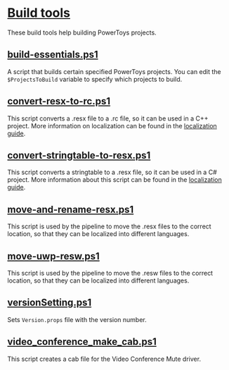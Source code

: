 # [Build tools](/tools/build/)

These build tools help building PowerToys projects.

## [build-essentials.ps1](/tools/build/build-essentials.ps1)

A script that builds certain specified PowerToys projects. You can edit the `$ProjectsToBuild` variable to specify which projects to build.

## [convert-resx-to-rc.ps1](/tools/build/convert-resx-to-rc.ps1)

This script converts a .resx file to a .rc file, so it can be used in a C++ project. More information on localization can be found in the [localization guide](/doc/devdocs/localization.md).

## [convert-stringtable-to-resx.ps1](/tools/build/convert-stringtable-to-resx.ps1)

This script converts a stringtable to a .resx file, so it can be used in a C# project. More information about this script can be found in the [localization guide](/doc/devdocs/localization.md).

## [move-and-rename-resx.ps1](/tools/build/move-and-rename-resx.ps1)

This script is used by the pipeline to move the .resx files to the correct location, so that they can be localized into different languages.

## [move-uwp-resw.ps1](/tools/build/move-uwp-resw.ps1)

This script is used by the pipeline to move the .resw files to the correct location, so that they can be localized into different languages.

## [versionSetting.ps1](/tools/build/versionSetting.ps1)

Sets `Version.props` file with the version number.

## [video_conference_make_cab.ps1](/tools/build/video_conference_make_cab.ps1)

This script creates a cab file for the Video Conference Mute driver.
